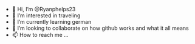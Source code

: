 - 👋 Hi, I’m @Ryanphelps23
- 👀 I’m interested in traveling
- 🌱 I’m currently learning german
- 💞️ I’m looking to collaborate on how github works and what it all means
- 📫 How to reach me ...

<!---
Ryanphelps23/Ryanphelps23 is a ✨ special ✨ repository because its `README.md` (this file) appears on your GitHub profile.
You can click the Preview link to take a look at your changes.
--->
